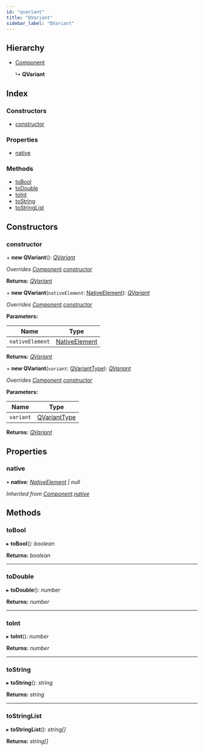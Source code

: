 ```yaml
---
id: "qvariant"
title: "QVariant"
sidebar_label: "QVariant"
---
```


## Hierarchy

* [Component](component.md)

  ↳ **QVariant**

## Index

### Constructors

* [constructor](qvariant.md#constructor)

### Properties

* [native](qvariant.md#native)

### Methods

* [toBool](qvariant.md#tobool)
* [toDouble](qvariant.md#todouble)
* [toInt](qvariant.md#toint)
* [toString](qvariant.md#tostring)
* [toStringList](qvariant.md#tostringlist)

## Constructors

###  constructor

\+ **new QVariant**(): *[QVariant](qvariant.md)*

*Overrides [Component](component.md).[constructor](component.md#constructor)*

**Returns:** *[QVariant](qvariant.md)*

\+ **new QVariant**(`nativeElement`: [NativeElement](../globals.md#nativeelement)): *[QVariant](qvariant.md)*

*Overrides [Component](component.md).[constructor](component.md#constructor)*

**Parameters:**

Name | Type |
------ | ------ |
`nativeElement` | [NativeElement](../globals.md#nativeelement) |

**Returns:** *[QVariant](qvariant.md)*

\+ **new QVariant**(`variant`: [QVariantType](../globals.md#qvarianttype)): *[QVariant](qvariant.md)*

*Overrides [Component](component.md).[constructor](component.md#constructor)*

**Parameters:**

Name | Type |
------ | ------ |
`variant` | [QVariantType](../globals.md#qvarianttype) |

**Returns:** *[QVariant](qvariant.md)*

## Properties

###  native

• **native**: *[NativeElement](../globals.md#nativeelement) | null*

*Inherited from [Component](component.md).[native](component.md#native)*

## Methods

###  toBool

▸ **toBool**(): *boolean*

**Returns:** *boolean*

___

###  toDouble

▸ **toDouble**(): *number*

**Returns:** *number*

___

###  toInt

▸ **toInt**(): *number*

**Returns:** *number*

___

###  toString

▸ **toString**(): *string*

**Returns:** *string*

___

###  toStringList

▸ **toStringList**(): *string[]*

**Returns:** *string[]*
